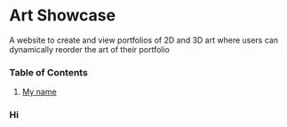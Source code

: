 # Art Showcase
A website to create and view portfolios of 2D and 3D art where users can dynamically reorder the art of their portfolio

### Table of Contents
1. [My name](###Hi)


### Hi <a name="Hi"></a>
